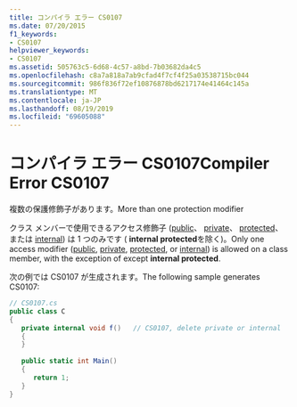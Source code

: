 ```yaml
---
title: コンパイラ エラー CS0107
ms.date: 07/20/2015
f1_keywords:
- CS0107
helpviewer_keywords:
- CS0107
ms.assetid: 505763c5-6d68-4c57-a8bd-7b03682da4c5
ms.openlocfilehash: c8a7a818a7ab9cfad4f7cf4f25a03538715bc044
ms.sourcegitcommit: 986f836f72ef10876878bd6217174e41464c145a
ms.translationtype: MT
ms.contentlocale: ja-JP
ms.lasthandoff: 08/19/2019
ms.locfileid: "69605088"
---
```

# <a name="compiler-error-cs0107"></a><span data-ttu-id="b5bb8-102">コンパイラ エラー CS0107</span><span class="sxs-lookup"><span data-stu-id="b5bb8-102">Compiler Error CS0107</span></span>
<span data-ttu-id="b5bb8-103">複数の保護修飾子があります。</span><span class="sxs-lookup"><span data-stu-id="b5bb8-103">More than one protection modifier</span></span>  
  
 <span data-ttu-id="b5bb8-104">クラス メンバーで使用できるアクセス修飾子 ([public](../language-reference/keywords/public.md)、 [private](../language-reference/keywords/private.md)、 [protected](../language-reference/keywords/protected.md)、または [internal](../language-reference/keywords/internal.md)) は 1 つのみです ( **internal protected**を除く)。</span><span class="sxs-lookup"><span data-stu-id="b5bb8-104">Only one access modifier ([public](../language-reference/keywords/public.md), [private](../language-reference/keywords/private.md), [protected](../language-reference/keywords/protected.md), or [internal](../language-reference/keywords/internal.md)) is allowed on a class member, with the exception of except **internal protected**.</span></span>  
  
 <span data-ttu-id="b5bb8-105">次の例では CS0107 が生成されます。</span><span class="sxs-lookup"><span data-stu-id="b5bb8-105">The following sample generates CS0107:</span></span>  
  
```csharp  
// CS0107.cs  
public class C  
{  
   private internal void f()   // CS0107, delete private or internal  
   {  
   }  
  
   public static int Main()  
   {  
      return 1;  
   }  
}  
```
